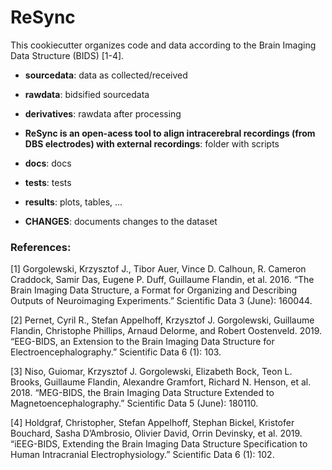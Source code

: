 # ReSync

This cookiecutter organizes code and data according to the Brain Imaging Data Structure (BIDS) [1-4].

- **sourcedata**: data as collected/received
- **rawdata**: bidsified sourcedata
- **derivatives**: rawdata after processing
- **ReSync is an open-acess tool to align intracerebral recordings (from DBS electrodes) with external recordings**: folder with scripts
- **docs**: docs
- **tests**: tests
- **results**: plots, tables, ...

- **CHANGES**: documents changes to the dataset

### References:

[1] Gorgolewski, Krzysztof J., Tibor Auer, Vince D. Calhoun, R. Cameron Craddock, Samir Das, Eugene P. Duff, Guillaume Flandin, et al. 2016. “The Brain Imaging Data Structure, a Format for Organizing and Describing Outputs of Neuroimaging Experiments.” Scientific Data 3 (June): 160044.

[2] Pernet, Cyril R., Stefan Appelhoff, Krzysztof J. Gorgolewski, Guillaume Flandin, Christophe Phillips, Arnaud Delorme, and Robert Oostenveld. 2019. “EEG-BIDS, an Extension to the Brain Imaging Data Structure for Electroencephalography.” Scientific Data 6 (1): 103.

[3] Niso, Guiomar, Krzysztof J. Gorgolewski, Elizabeth Bock, Teon L. Brooks, Guillaume Flandin, Alexandre Gramfort, Richard N. Henson, et al. 2018. “MEG-BIDS, the Brain Imaging Data Structure Extended to Magnetoencephalography.” Scientific Data 5 (June): 180110.

[4] Holdgraf, Christopher, Stefan Appelhoff, Stephan Bickel, Kristofer Bouchard, Sasha D’Ambrosio, Olivier David, Orrin Devinsky, et al. 2019. “iEEG-BIDS, Extending the Brain Imaging Data Structure Specification to Human Intracranial Electrophysiology.” Scientific Data 6 (1): 102.
